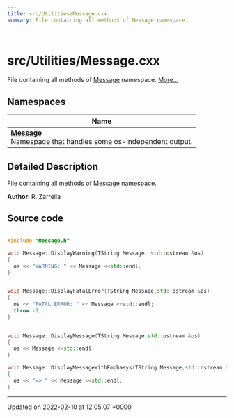 ```yaml
---
title: src/Utilities/Message.cxx
summary: File containing all methods of Message namespace. 

---
```


# src/Utilities/Message.cxx

File containing all methods of [Message](/Namespaces/namespaceMessage.md) namespace.  [More...](#detailed-description)

## Namespaces

| Name           |
| -------------- |
| **[Message](/Namespaces/namespaceMessage.md)** <br>Namespace that handles some os-independent output.  |

## Detailed Description

File containing all methods of [Message](/Namespaces/namespaceMessage.md) namespace. 

**Author**: R. Zarrella 



## Source code

```cpp

#include "Message.h"

void Message::DisplayWarning(TString Message, std::ostream &os)
{
  os << "WARNING: " << Message <<std::endl;
}


void Message::DisplayFatalError(TString Message,std::ostream &os)
{
  os << "FATAL ERROR: " << Message <<std::endl;
  throw -1;
}


void Message::DisplayMessage(TString Message,std::ostream &os)
{
  os << Message <<std::endl;
}

void Message::DisplayMessageWithEmphasys(TString Message,std::ostream &os)
{
  os << "=> " << Message <<std::endl;
}
```


-------------------------------

Updated on 2022-02-10 at 12:05:07 +0000
